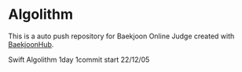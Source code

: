 # Algolithm
This is a auto push repository for Baekjoon Online Judge created with [BaekjoonHub](https://github.com/BaekjoonHub/BaekjoonHub).


Swift Algolithm
1day 1commit
start
22/12/05 
